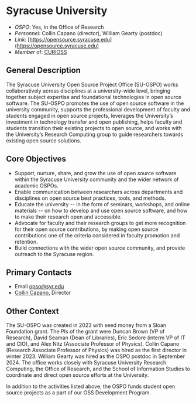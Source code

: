 # Syracuse University

- *OSPO*: Yes, in the Office of Research
- *Personnel*: Collin Capano (director), William Gearty (postdoc)
- *Link*: [https://opensource.syracuse.edu](https://opensource.syracuse.edu)
- *Member* of: [CURIOSS](https://curioss.org/)

## General Description

The Syracuse University Open Source Project Office (SU-OSPO) works collaboratively across disciplines at a university-wide level, bringing together subject expertise and foundational technologies in open source software. The SU-OSPO promotes the use of open source software in the university community, supports the professional development of faculty and students engaged in open source projects, leverages the University’s investment in technology transfer and open publishing, helps faculty and students transition their existing projects to open source, and works with the University’s Research Computing group to guide researchers towards existing open source solutions.

## Core Objectives

- Support, nurture, share, and grow the use of open source software within the Syracuse University community and the wider network of academic OSPOs.
- Enable communication between researchers across departments and disciplines on open source best practices, tools, and methods.
- Educate the university -- in the form of seminars, workshops, and online materials -- on how to develop and use open source software, and how to make their research open and accessible.
- Advocate for faculty and their research groups to get more recognition for their open source contributions, by making open source contributions one of the criteria considered in faculty promotion and retention.
- Build connections with the wider open source community, and provide outreach to the Syracuse region.

## Primary Contacts

- Email [opso@syr.edu](mailto:opso@syr.edu)
- [Collin Capano](https://artsandsciences.syracuse.edu/people/faculty/collin-capano/), Director

## Other Context

The SU-OSPO was created in 2023 with seed money from a Sloan Foundation grant. The PIs of the grant were Duncan Brown (VP of Research), David Seaman (Dean of Libraries), Eric Sedore (interm VP of IT and CIO), and Alex Nitz (Associate Professor of Physics). Collin Capano (Research Associate Professor of Physics) was hired as the first director in winter 2023. William Gearty was hired as the OSPO postdoc in September 2024. The office works closely with Syracuse University Research Computing, the Office of Research, and the School of Information Studies to coordinate and direct open source efforts at the University.

In addition to the activities listed above, the OSPO funds student open source projects as a part of our OSS Development Program.
